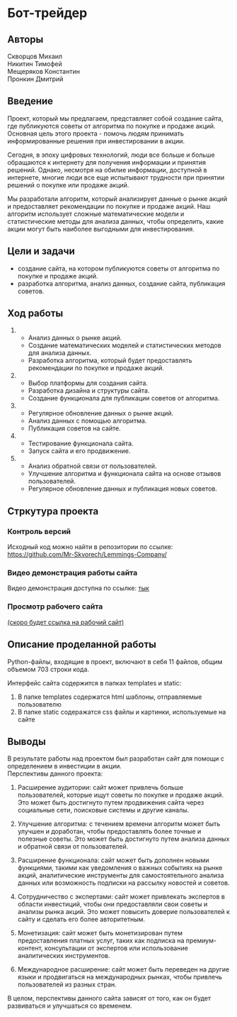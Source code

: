 # Бот-трейдер
## Авторы
Скворцов Михаил    
Никитин Тимофей    
Мещеряков Константин    
Пронкин Дмитрий
## Введение
Проект, который мы предлагаем, представляет собой создание сайта, где публикуются советы от алгоритма по покупке и продаже акций. Основная цель этого проекта - помочь людям принимать информированные решения при инвестировании в акции.

Сегодня, в эпоху цифровых технологий, люди все больше и больше обращаются к интернету для получения информации и принятия решений. Однако, несмотря на обилие информации, доступной в интернете, многие люди все еще испытывают трудности при принятии решений о покупке или продаже акций.

Мы разработали алгоритм, который анализирует данные о рынке акций и предоставляет рекомендации по покупке и продаже акций. Наш алгоритм использует сложные математические модели и статистические методы для анализа данных, чтобы определить, какие акции могут быть наиболее выгодными для инвестирования.
## Цели и задачи
- создание сайта, на котором публикуются советы от алгоритма по покупке и продаже акций.
- разработка алгоритма, анализ данных, создание сайта, публикация советов.

## Ход работы
1. - Анализ данных о рынке акций.
   - Создание математических моделей и статистических методов для анализа данных.
   - Разработка алгоритма, который будет предоставлять рекомендации по покупке и продаже акций.
2. - Выбор платформы для создания сайта.
   - Разработка дизайна и структуры сайта.
   - Создание функционала для публикации советов от алгоритма.
3. - Регулярное обновление данных о рынке акций.
   - Анализ данных с помощью алгоритма.
   - Публикация советов на сайте.
4. - Тестирование функционала сайта.
   - Запуск сайта и его продвижение.
5. - Анализ обратной связи от пользователей.
   - Улучшение алгоритма и функционала сайта на основе отзывов пользователей.
   - Регулярное обновление данных и публикация новых советов.
## Стркутура проекта
### Контроль версий
Исходный код можно найти в репозитории по ссылке: https://github.com/Mr-Skvorech/Lemmings-Company/
### Видео демонстрация работы сайта
Видео демонстрация доступна по ссылке: [тык](https://www.youtube.com/watch?v=dQw4w9WgXcQ)
### Просмотр рабочего сайта
[(скоро будет ссылка на рабочий сайт)](https://www.youtube.com/watch?v=dQw4w9WgXcQ)

## Описание проделанной работы
Python-файлы, входящие в проект, включают в себя 11 файлов, общим объемом 703 строки кода. 

Интерфейс сайта содержится в папках templates и static:
1. В папке templates содержатся html шаблоны, отправляемые пользователю
2. В папке static содеражатся css файлы и картинки, используемые на сайте 

## Выводы
В результате работы над проектом был разработан сайт для помощи с определением в инвестиции в акции.   
Перспективы данного проекта:
1. Расширение аудитории: сайт может привлечь больше пользователей, которые ищут советы по покупке и продаже акций. Это может быть достигнуто путем продвижения сайта через социальные сети, поисковые системы и другие каналы.

2. Улучшение алгоритма: с течением времени алгоритм может быть улучшен и доработан, чтобы предоставлять более точные и полезные советы. Это может быть достигнуто путем анализа данных и обратной связи от пользователей.

3. Расширение функционала: сайт может быть дополнен новыми функциями, такими как уведомления о важных событиях на рынке акций, аналитические инструменты для самостоятельного анализа данных или возможность подписки на рассылку новостей и советов.

4. Сотрудничество с экспертами: сайт может привлекать экспертов в области инвестиций, чтобы они предоставляли свои советы и анализы рынка акций. Это может повысить доверие пользователей к сайту и сделать его более авторитетным.

5. Монетизация: сайт может быть монетизирован путем предоставления платных услуг, таких как подписка на премиум-контент, консультации от экспертов или использование аналитических инструментов.

6. Международное расширение: сайт может быть переведен на другие языки и продвигаться на международных рынках, чтобы привлечь пользователей из разных стран.

В целом, перспективы данного сайта зависят от того, как он будет развиваться и улучшаться со временем.
